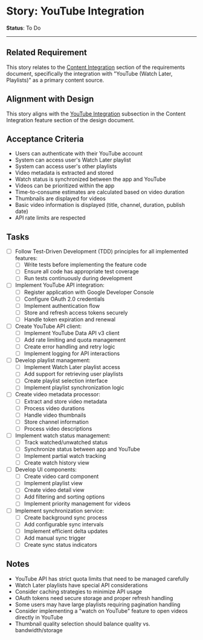# Story: YouTube Integration

**Status**: To Do

---

## Related Requirement
This story relates to the [Content Integration](../requirements.md#1-content-integration) section of the requirements document, specifically the integration with "YouTube (Watch Later, Playlists)" as a primary content source.

## Alignment with Design
This story aligns with the [YouTube Integration](../design.md#youtube-integration) subsection in the Content Integration feature section of the design document.

## Acceptance Criteria
- Users can authenticate with their YouTube account
- System can access user's Watch Later playlist
- System can access user's other playlists
- Video metadata is extracted and stored
- Watch status is synchronized between the app and YouTube
- Videos can be prioritized within the app
- Time-to-consume estimates are calculated based on video duration
- Thumbnails are displayed for videos
- Basic video information is displayed (title, channel, duration, publish date)
- API rate limits are respected

## Tasks
- [ ] Follow Test-Driven Development (TDD) principles for all implemented features:
  - [ ] Write tests before implementing the feature code
  - [ ] Ensure all code has appropriate test coverage
  - [ ] Run tests continuously during development
- [ ] Implement YouTube API integration:
  - [ ] Register application with Google Developer Console
  - [ ] Configure OAuth 2.0 credentials
  - [ ] Implement authentication flow
  - [ ] Store and refresh access tokens securely
  - [ ] Handle token expiration and renewal
- [ ] Create YouTube API client:
  - [ ] Implement YouTube Data API v3 client
  - [ ] Add rate limiting and quota management
  - [ ] Create error handling and retry logic
  - [ ] Implement logging for API interactions
- [ ] Develop playlist management:
  - [ ] Implement Watch Later playlist access
  - [ ] Add support for retrieving user playlists
  - [ ] Create playlist selection interface
  - [ ] Implement playlist synchronization logic
- [ ] Create video metadata processor:
  - [ ] Extract and store video metadata
  - [ ] Process video durations
  - [ ] Handle video thumbnails
  - [ ] Store channel information
  - [ ] Process video descriptions
- [ ] Implement watch status management:
  - [ ] Track watched/unwatched status
  - [ ] Synchronize status between app and YouTube
  - [ ] Implement partial watch tracking
  - [ ] Create watch history view
- [ ] Develop UI components:
  - [ ] Create video card component
  - [ ] Implement playlist view
  - [ ] Create video detail view
  - [ ] Add filtering and sorting options
  - [ ] Implement priority management for videos
- [ ] Implement synchronization service:
  - [ ] Create background sync process
  - [ ] Add configurable sync intervals
  - [ ] Implement efficient delta updates
  - [ ] Add manual sync trigger
  - [ ] Create sync status indicators

## Notes
- YouTube API has strict quota limits that need to be managed carefully
- Watch Later playlists have special API considerations
- Consider caching strategies to minimize API usage
- OAuth tokens need secure storage and proper refresh handling
- Some users may have large playlists requiring pagination handling
- Consider implementing a "watch on YouTube" feature to open videos directly in YouTube
- Thumbnail quality selection should balance quality vs. bandwidth/storage 
